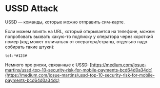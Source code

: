 # USSD Attack

USSD — команды, которые можно отправить сим-карте.

Если можем влиять на URL, который открывается на телефоне, можем попробовать вызвать какую-то подписку у оператора через короткий номер (код может отличаться от оператора/страны, отдельно надо собирать такие штуки):

```
tel:*#123#
```

Немного про риски, связанные с USSD: [https://medium.com/josue-martins/ussd-top-10-security-risk-for-mobile-payments-bcd64d0a34dc](https://medium.com/josue-martins/ussd-top-10-security-risk-for-mobile-payments-bcd64d0a34dc)
